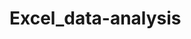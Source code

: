# Excel_data-analysis

<img scr ="https://github.com/k17hawk/Excel_data-analysis/blob/main/Dashboard.png"/>
